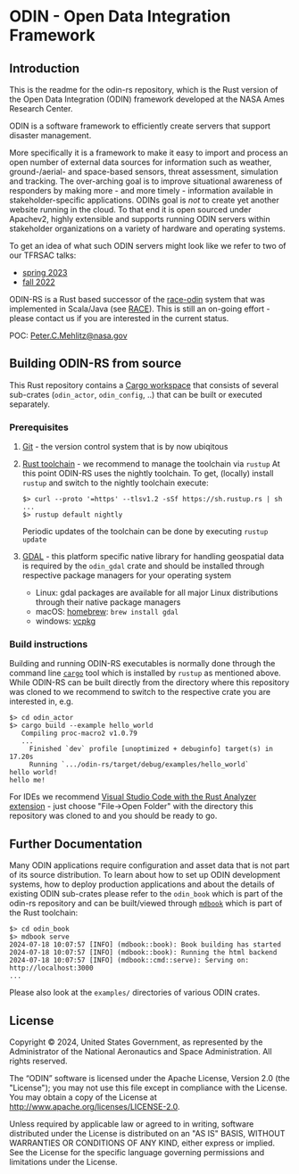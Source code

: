 # ODIN - Open Data Integration Framework

## Introduction

This is the readme for the odin-rs repository, which is the Rust version of the Open Data Integration (ODIN) framework developed at the NASA Ames Research Center.

ODIN is a software framework to efficiently create servers that support disaster management. 

More specifically it is a framework to make it easy to import and process an open number of external data sources for information such as weather, ground-/aerial- and space-based sensors, threat assessment, simulation and tracking. The over-arching goal is to improve situational awareness of responders by making more - and more timely - information available in stakeholder-specific applications. ODINs goal is *not* to create yet another website running in the cloud. To that end it is open sourced under Apachev2, highly extensible and supports running ODIN servers within stakeholder organizations on a variety of hardware and operating systems.

To get an idea of what such ODIN servers might look like we refer to two of our TFRSAC talks:

  * [spring 2023](https://www.youtube.com/watch?v=b9DfMBYCe-s&t=4950s)
  * [fall 2022](https://www.youtube.com/watch?v=gCBXOaybDLA)

ODIN-RS is a Rust based successor of the [race-odin](https://nasarace.github.io/race-odin/) system that was implemented in Scala/Java (see [RACE](https://nasarace.github.io/race/)). This is still an on-going effort - please contact us if you are interested in the current status.

POC: [Peter.C.Mehlitz\@nasa.gov](mailto:Peter.C.Mehlitz@nasa.gov) 

## Building ODIN-RS from source

This Rust repository contains a [Cargo workspace](https://doc.rust-lang.org/cargo/reference/workspaces.html) that consists of several sub-crates (`odin_actor`, `odin_config`, ..) that can be built or executed separately.

### Prerequisites

  1. [Git](https://git-scm.com/) - the version control system that is by now ubiqitous 

  2. [Rust toolchain](https://www.rust-lang.org/tools/install) - we recommend to manage the toolchain via `rustup`
     At this point ODIN-RS uses the nightly toolchain. To get, (locally) install `rustup` and switch to the nightly toolchain execute:

     ```shell
     $> curl --proto '=https' --tlsv1.2 -sSf https://sh.rustup.rs | sh
     ...
     $> rustup default nightly
     ``` 

     Periodic updates of the toolchain can be done by executing `rustup update`

  3. [GDAL](https://gdal.org/) - this platform specific native library for handling geospatial data is required by the `odin_gdal` crate and should be installed through respective package managers for your operating system

     * Linux: gdal packages are available for all major Linux distributions through their native package managers
     * macOS: [homebrew](https://brew.sh/): `brew install gdal`
     * windows: [vcpkg](https://learn.microsoft.com/en-us/vcpkg/get_started/overview)

### Build instructions

Building and running ODIN-RS executables is normally done through the command line [`cargo`](https://doc.rust-lang.org/cargo/index.html) tool which is installed by `rustup` as mentioned above. While ODIN-RS can be built directly from the directory where this repository was cloned to we recommend to switch to the respective crate you are interested in, e.g.

```shell
$> cd odin_actor
$> cargo build --example hello_world
   Compiling proc-macro2 v1.0.79
   ...
     Finished `dev` profile [unoptimized + debuginfo] target(s) in 17.20s
     Running `.../odin-rs/target/debug/examples/hello_world`
hello world!
hello me!
```

For IDEs we recommend [Visual Studio Code with the Rust Analyzer extension](https://code.visualstudio.com/docs/languages/rust) - just choose "File->Open Folder" with the directory this repository was cloned to and you should be ready to go.

## Further Documentation

Many ODIN applications require configuration and asset data that is not part of its source distribution. To learn about how to set up ODIN development systems, how to deploy production applications and about the details of existing ODIN sub-crates please refer to the `odin_book` which is part of the odin-rs repository and can be built/viewed through [`mdbook`](https://rust-lang.github.io/mdBook/) which is part of the Rust toolchain:

```shell
$> cd odin_book
$> mdbook serve
2024-07-18 10:07:57 [INFO] (mdbook::book): Book building has started
2024-07-18 10:07:57 [INFO] (mdbook::book): Running the html backend
2024-07-18 10:07:57 [INFO] (mdbook::cmd::serve): Serving on: http://localhost:3000
...
```

Please also look at the `examples/` directories of various ODIN crates. 

## License

Copyright © 2024, United States Government, as represented by the Administrator of the National Aeronautics and Space Administration. All rights reserved.

The “ODIN” software is licensed under the Apache License, Version 2.0 (the "License"); you may not use this file except in compliance with the License. You may obtain a copy of the License at http://www.apache.org/licenses/LICENSE-2.0.

Unless required by applicable law or agreed to in writing, software distributed under the License is distributed on an "AS IS" BASIS, WITHOUT WARRANTIES OR CONDITIONS OF ANY KIND, either express or implied. See the License for the specific language governing permissions and limitations under the License.